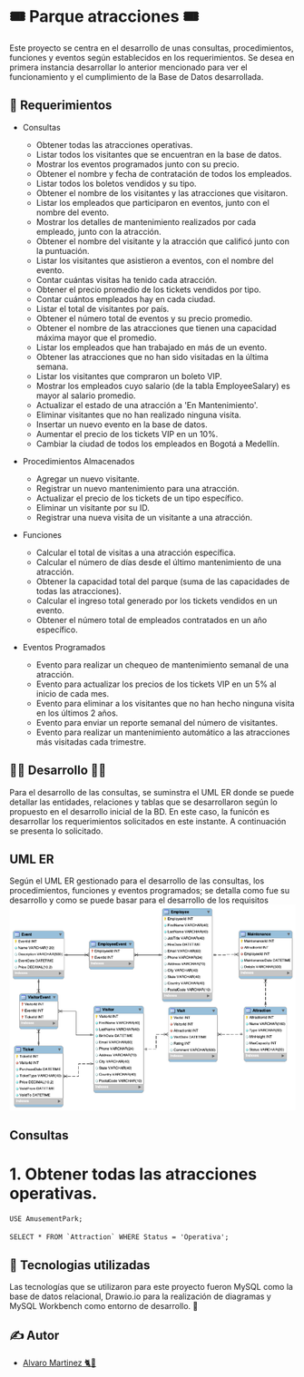 # 🎟️ Parque atracciones 🎟️

Este proyecto se centra en el desarrollo de unas consultas, procedimientos, funciones y eventos según establecidos en los requerimientos. Se desea en primera instancia desarrollar lo anterior mencionado para ver el funcionamiento y el cumplimiento de la Base de Datos desarrollada.

## 🏁 Requerimientos

- Consultas
   - Obtener todas las atracciones operativas.
   - Listar todos los visitantes que se encuentran en la base de datos.
   - Mostrar los eventos programados junto con su precio.
   - Obtener el nombre y fecha de contratación de todos los empleados.
   - Listar todos los boletos vendidos y su tipo.
   - Obtener el nombre de los visitantes y las atracciones que visitaron.
   - Listar los empleados que participaron en eventos, junto con el nombre del evento.
   - Mostrar los detalles de mantenimiento realizados por cada empleado, junto con la atracción.
   - Obtener el nombre del visitante y la atracción que calificó junto con la puntuación.
   - Listar los visitantes que asistieron a eventos, con el nombre del evento.
   - Contar cuántas visitas ha tenido cada atracción.
   - Obtener el precio promedio de los tickets vendidos por tipo.
   - Contar cuántos empleados hay en cada ciudad.
   - Listar el total de visitantes por país.
   - Obtener el número total de eventos y su precio promedio.
   - Obtener el nombre de las atracciones que tienen una capacidad máxima mayor que el promedio.
   - Listar los empleados que han trabajado en más de un evento.
   - Obtener las atracciones que no han sido visitadas en la última semana.
   - Listar los visitantes que compraron un boleto VIP.
   - Mostrar los empleados cuyo salario (de la tabla EmployeeSalary) es mayor al salario promedio.
   - Actualizar el estado de una atracción a 'En Mantenimiento'.
   - Eliminar visitantes que no han realizado ninguna visita.
   - Insertar un nuevo evento en la base de datos.
   - Aumentar el precio de los tickets VIP en un 10%.
   - Cambiar la ciudad de todos los empleados en Bogotá a Medellín.

- Procedimientos Almacenados
  - Agregar un nuevo visitante.
  - Registrar un nuevo mantenimiento para una atracción.
  - Actualizar el precio de los tickets de un tipo específico.
  - Eliminar un visitante por su ID.
  - Registrar una nueva visita de un visitante a una atracción.

- Funciones
  - Calcular el total de visitas a una atracción específica.
  - Calcular el número de días desde el último mantenimiento de una atracción.
  - Obtener la capacidad total del parque (suma de las capacidades de todas las atracciones).
  - Calcular el ingreso total generado por los tickets vendidos en un evento.
  - Obtener el número total de empleados contratados en un año específico.

- Eventos Programados
    - Evento para realizar un chequeo de mantenimiento semanal de una atracción.
    - Evento para actualizar los precios de los tickets VIP en un 5% al inicio de cada mes.
    - Evento para eliminar a los visitantes que no han hecho ninguna visita en los últimos 2 años.
    - Evento para enviar un reporte semanal del número de visitantes.
    - Evento para realizar un mantenimiento automático a las atracciones más visitadas cada trimestre.

 ## 👩‍🔧 Desarrollo 👨‍🔧

Para el desarrollo de las consultas, se suminstra el UML ER donde se puede detallar las entidades, relaciones y tablas que se desarrollaron según lo propuesto en el desarrollo inicial de la BD. En este caso, la funicón es desarrollar los requerimientos solicitados en este instante.
A continuación se presenta lo solicitado.

## UML ER
Según el UML ER gestionado para el desarrollo de las consultas, los procedimientos, funciones y eventos programados; se detalla como fue su desarrollo y como se puede basar para el desarrollo de los requisitos
![Diagrama_ER](https://github.com/alvaroMartinez13/Parque_Diversiones/blob/main/ParqueDeDiversiones.png)


## Consultas
# 1. Obtener todas las atracciones operativas.
```
USE AmusementPark;

SELECT * FROM `Attraction` WHERE Status = 'Operativa';
```

## 🚀 Tecnologias utilizadas

 Las tecnologías que se utilizaron para este proyecto fueron MySQL como la base de datos relacional, Drawio.io para la realización de diagramas y MySQL Workbench como entorno de desarrollo. 🌟
 

## ✍️ Autor
- [Alvaro Martinez 🐈🔮](https://github.com/alvaroMartinez13)
